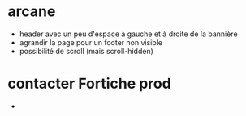 # arcane 

* header avec un peu d'espace à gauche et à droite de la bannière
* agrandir la page pour un footer non visible
* possibilité de scroll (mais scroll-hidden)

# contacter Fortiche prod

*

